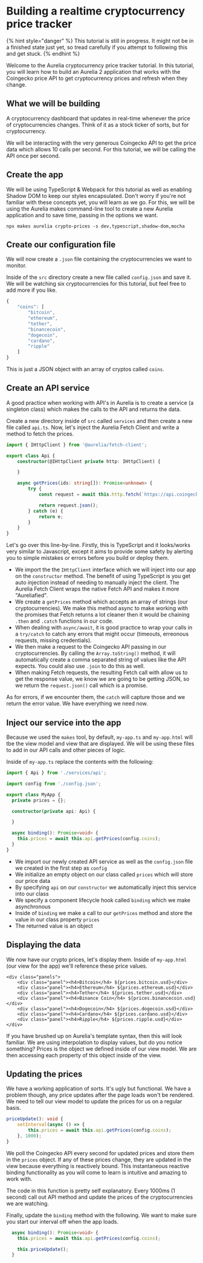 # Building a realtime cryptocurrency price tracker

{% hint style="danger" %}
This tutorial is still in progress. It might not be in a finished state just yet, so tread carefully if you attempt to following this and get stuck.
{% endhint %}

Welcome to the Aurelia cryptocurrency price tracker tutorial. In this tutorial, you will learn how to build an Aurelia 2 application that works with the Coingecko price API to get cryptocurrency prices and refresh when they change.

## What we will be building

A cryptocurrency dashboard that updates in real-time whenever the price of cryptocurrencies changes. Think of it as a stock ticker of sorts, but for cryptocurrency.

We will be interacting with the very generous Coingecko API to get the price data which allows 10 calls per second. For this tutorial, we will be calling the API once per second.

## Create the app

We will be using TypeScript & Webpack for this tutorial as well as enabling Shadow DOM to keep our styles encapsulated. Don't worry if you're not familiar with these concepts yet, you will learn as we go. For this, we will be using the Aurelia makes command-line tool to create a new Aurelia application and to save time, passing in the options we want.

```text
npx makes aurelia crypto-prices -s dev,typescript,shadow-dom,mocha
```

## Create our configuration file

We will now create a `.json` file containing the cryptocurrencies we want to monitor.

Inside of the `src` directory create a new file called `config.json` and save it. We will be watching six cryptocurrencies for this tutorial, but feel free to add more if you like.

```javascript
{
    "coins": [
        "bitcoin",
        "ethereum",
        "tether",
        "binancecoin",
        "dogecoin",
        "cardano",
        "ripple"
    ]
}
```

This is just a JSON object with an array of cryptos called `coins`.

## Create an API service

A good practice when working with API's in Aurelia is to create a service \(a singleton class\) which makes the calls to the API and returns the data.

Create a new directory inside of `src` called `services` and then create a new file called `api.ts`. Now, let's inject the Aurelia Fetch Client and write a method to fetch the prices.

```typescript
import { IHttpClient } from '@aurelia/fetch-client';

export class Api {
    constructor(@IHttpClient private http: IHttpClient) {

    }

    async getPrices(ids: string[]): Promise<unknown> {
        try {
            const request = await this.http.fetch(`https://api.coingecko.com/api/v3/simple/price?ids=${ids.toString()}&vs_currencies=usd`);

            return request.json();
        } catch (e) {
            return e;
        }
    }
}
```

Let's go over this line-by-line. Firstly, this is TypeScript and it looks/works very similar to Javascript, except it aims to provide some safety by alerting you to simple mistakes or errors before you build or deploy them.

* We import the the `IHttpClient` interface which we will inject into our app on the `constructor` method. The benefit of using TypeScript is you get auto injection instead of needing to manually inject the client. The Aurelia Fetch Client wraps the native Fetch API and makes it more "Aureliafied".
* We create a `getPrices` method which accepts an array of strings \(our cryptocurrencies\). We make this method async to make working with the promises that Fetch returns a lot cleaner then it would be chaining `.then` and `.catch` functions in our code.
* When dealing with `async/await`, it is good practice to wrap your calls in a `try/catch` to catch any errors that might occur \(timeouts, erreonous requests, missing credentials\).
* We then make a request to the Coingecko API passing in our cryptocurrencies. By calling the `Array.toString()` method, it will automatically create a comma separated string of values like the API expects. You could also use `.join` to do this as well.
* When making Fetch requests, the resulting Fetch call with allow us to get the response value, we know we are going to be getting JSON, so we return the `request.json()` call which is a promise.

As for errors, if we encounter them, the `catch` will capture those and we return the error value. We have everything we need now.

## Inject our service into the app

Because we used the `makes` tool, by default, `my-app.ts` and `my-app.html` will tbe the view model and view that are displayed. We will be using these files to add in our API calls and other pieces of logic.

Inside of `my-app.ts` replace the contents with the following:

```typescript
import { Api } from './services/api';

import config from './config.json';

export class MyApp {
  private prices = {};

  constructor(private api: Api) {

  }

  async binding(): Promise<void> {
    this.prices = await this.api.getPrices(config.coins);
  }
}
```

* We import our newly created API service as well as the `config.json` file we created in the first step as `config`
* We initialize an empty object on our class called `prices` which will store our price data
* By specifying `api` on our `constructor` we automatically inject this service into our class
* We specify a component lifecycle hook called `binding` which we make asynchronous
* Inside of `binding` we make a call to our `getPrices` method and store the value in our class property `prices`
* The returned value is an object

## Displaying the data

We now have our crypto prices, let's display them. Inside of `my-app.html` \(our view for the app\) we'll reference these price values.

```markup
<div class="panels">
    <div class="panel"><h4>Bitcoin</h4> ${prices.bitcoin.usd}</div>
    <div class="panel"><h4>Ethereum</h4> ${prices.ethereum.usd}</div>
    <div class="panel"><h4>Tether</h4> ${prices.tether.usd}</div>
    <div class="panel"><h4>Binance Coin</h4> ${prices.binancecoin.usd}</div>
    <div class="panel"><h4>Dogecoin</h4> ${prices.dogecoin.usd}</div>
    <div class="panel"><h4>Cardano</h4> ${prices.cardano.usd}</div>
    <div class="panel"><h4>Ripple</h4> ${prices.ripple.usd}</div>
</div>
```

If you have brushed up on Aurelia's template syntax, then this will look familiar. We are using interpolation to display values, but do you notice something? Prices is the object we defined inside of our view model. We are then accessing each property of this object inside of the view.

## Updating the prices

We have a working application of sorts. It's ugly but functional. We have a problem though, any price updates after the page loads won't be rendered. We need to tell our view model to update the prices for us on a regular basis.

```typescript
priceUpdate(): void {
    setInterval(async () => {
        this.prices = await this.api.getPrices(config.coins);
    }, 1000);
}
```

We poll the Coingecko API every second for updated prices and store them in the `prices` object. If any of these prices change, they are updated in the view because everything is reactively bound. This instantaneous reactive binding functionality as you will come to learn is intuitive and amazing to work with.

The code in this function is pretty self explanatory. Every 1000ms \(1 second\) call out API method and update the prices of the cryptocurrencies we are watching.

Finally, update the `binding` method with the following. We want to make sure you start our interval off when the app loads.

```typescript
  async binding(): Promise<void> {
    this.prices = await this.api.getPrices(config.coins);

    this.priceUpdate();
  }
```

